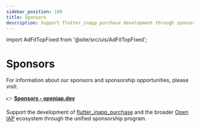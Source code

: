 ```yaml
---
sidebar_position: 100
title: Sponsors
description: Support flutter_inapp_purchase development through sponsorship
---
```


import AdFitTopFixed from '@site/src/uis/AdFitTopFixed';

# Sponsors

<AdFitTopFixed />

For information about our sponsors and sponsorship opportunities, please visit:

👉 **[Sponsors - openiap.dev](https://openiap.dev/sponsors)**

Support the development of [flutter_inapp_purchase](https://github.com/hyochan/flutter_inapp_purchase) and the broader [Open IAP](https://openiap.dev) ecosystem through the unified sponsorship program.